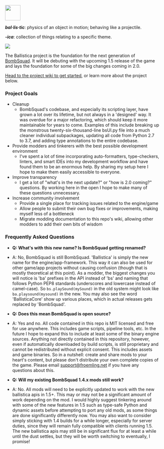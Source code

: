 <img src="https://files.ballistica.net/ballistica_media/ballistica_logo_half.png" height="50">

***bal·lis·tic***: physics of an object in motion; behaving like a projectile.

***-ica***: collection of things relating to a specific theme.

![](https://github.com/efroemling/ballistica/workflows/CI/badge.svg)

The Ballistica project is the foundation for the next generation of [BombSquad](http://bombsquadgame.com). It will be debuting with the upcoming 1.5 release of the game and lays the foundation for some of the big changes coming in 2.0.

[Head to the project wiki to get started](https://github.com/efroemling/ballistica/wiki), or learn more about the project below.

### Project Goals
* Cleanup
  * BombSquad's codebase, and especially its scripting layer, have grown a lot over its lifetime, but not always in a 'designed' way. It was overdue for a major refactoring, which should keep it more maintainable for years to come. Examples of this include breaking up the monstrous twenty-six-thousand-line bsUI.py file into a much cleaner individual subpackages, updating all code from Python 2.7 to 3.7, and adding type annotations to the entire codebase.
* Provide modders and tinkerers with the best possible development environment
  * I've spent a lot of time incorporating auto-formatters, type-checkers, linters, and smart IDEs into my development workflow and have found them to be an enormous help. By sharing my setup here I hope to make them easily accessible to everyone.
* Improve transparency
  * I get a lot of "what's in the next update?" or "how is 2.0 coming?" questions. By working here in the open I hope to make many of these questions unnecessary.
* Increase community involvement
  * Provide a single place for tracking issues related to the engine/game
  * Allow people to submit their own bug fixes or improvements, making myself less of a bottleneck
  * Migrate modding documentation to this repo's wiki, allowing other modders to add their own bits of wisdom

### Frequently Asked Questions
* **Q: What's with this new name? Is BombSquad getting renamed?**
* A: No, BombSquad is still BombSquad. 'Ballistica' is simply the new name for the engine/app-framework. This way it can also be used for other game/app projects without causing confusion (though that is mostly theoretical at this point). As a modder, the biggest changes you will notice is 'ba' prefixes in the API instead of 'bs' and naming that follows Python PEP8 standards (underscores and lowercase instead of camel-case). So `bs.playSound(mySound)` in the old system might look like `ba.playsound(mysound)` in the new. You may also see the word 'BallisticaCore' show up various places, which in actual releases gets replaced by 'BombSquad'.

* **Q: Does this mean BombSquad is open source?**
* A: Yes and no. All code contained in this repo is MIT licensed and free for use anywhere. This includes game scripts, pipeline tools, etc. In the future I hope to expand this to include at least some of the binary engine sources. Anything not directly contained in this repository, however, even if automatically downloaded by build scripts, is still proprietary and cannot be redistributed without explicit consent. This includes assets and game binaries. So in a nutshell: create and share mods to your heart's content, but please don't distribute your own complete copies of the game.  Please email support@froemling.net if you have any questions about this.

* **Q: Will my existing BombSquad 1.4.x mods still work?**
* A: No. All mods will need to be explicitly updated to work with the new ballistica apis in 1.5+. This may or may not be a significant amount of work depending on the mod. I would highly suggest tinkering around with some of the new features in 1.5 such as type-safe Python and dynamic assets before attempting to port any old mods, as some things are done significantly differently now. You may also want to consider simply sticking with 1.4 builds for a while longer, especially for server duties, since they will remain fully compatible with clients running 1.5. The new ballistica apis may still be in significant flux for at least a while until the dust settles, but they will be worth switching to eventually, I promise!
